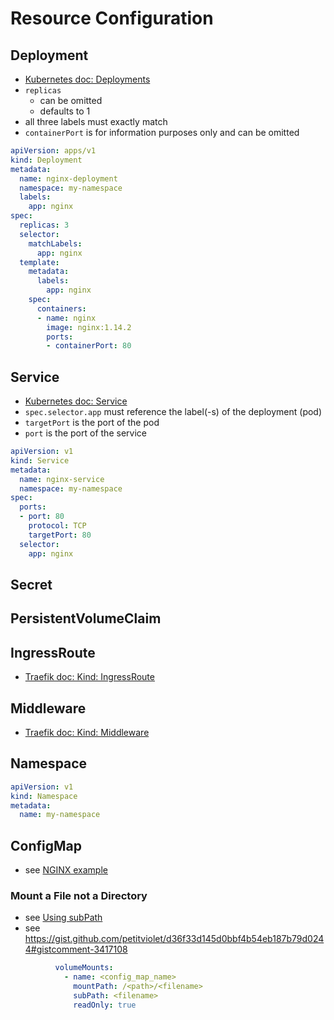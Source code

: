 # Resource Configuration

## Deployment
- [Kubernetes doc: Deployments](https://kubernetes.io/docs/concepts/workloads/controllers/deployment/)
- `replicas`
  - can be omitted
  - defaults to 1
- all three labels must exactly match
- `containerPort` is for information purposes only and can be omitted

```yaml
apiVersion: apps/v1
kind: Deployment
metadata:
  name: nginx-deployment
  namespace: my-namespace
  labels:
    app: nginx
spec:
  replicas: 3
  selector:
    matchLabels:
      app: nginx
  template:
    metadata:
      labels:
        app: nginx
    spec:
      containers:
      - name: nginx
        image: nginx:1.14.2
        ports:
        - containerPort: 80
```

## Service
- [Kubernetes doc: Service](https://kubernetes.io/docs/concepts/services-networking/service/)
- `spec.selector.app` must reference the label(-s) of the deployment (pod)
- `targetPort` is the port of the pod
- `port` is the port of the service

```yaml
apiVersion: v1
kind: Service
metadata:
  name: nginx-service
  namespace: my-namespace
spec:
  ports:
  - port: 80
    protocol: TCP
    targetPort: 80
  selector:
    app: nginx
```

## Secret

## PersistentVolumeClaim

## IngressRoute
- [Traefik doc: Kind: IngressRoute](https://doc.traefik.io/traefik/routing/providers/kubernetes-crd/#kind-ingressroute)

## Middleware
- [Traefik doc: Kind: Middleware](https://doc.traefik.io/traefik/routing/providers/kubernetes-crd/#kind-middleware)

## Namespace
```yaml
apiVersion: v1
kind: Namespace
metadata:
  name: my-namespace
```

## ConfigMap
- see [NGINX example](https://gist.github.com/petitviolet/d36f33d145d0bbf4b54eb187b79d0244)

### Mount a File not a Directory
- see [Using subPath](https://kubernetes.io/docs/concepts/storage/volumes/#using-subpath)
- see https://gist.github.com/petitviolet/d36f33d145d0bbf4b54eb187b79d0244#gistcomment-3417108
```yaml
          volumeMounts:
            - name: <config_map_name>
              mountPath: /<path>/<filename>
              subPath: <filename>
              readOnly: true
```
